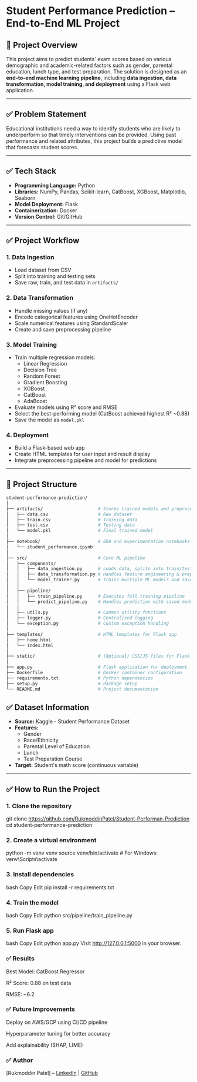 # **Student Performance Prediction – End-to-End ML Project**

## 📌 **Project Overview**
This project aims to predict students' exam scores based on various demographic and academic-related factors such as gender, parental education, lunch type, and test preparation. The solution is designed as an **end-to-end machine learning pipeline**, including **data ingestion, data transformation, model training, and deployment** using a Flask web application.

---

## ✅ **Problem Statement**
Educational institutions need a way to identify students who are likely to underperform so that timely interventions can be provided. Using past performance and related attributes, this project builds a predictive model that forecasts student scores.

---

## ✅ **Tech Stack**
- **Programming Language:** Python
- **Libraries:** NumPy, Pandas, Scikit-learn, CatBoost, XGBoost, Matplotlib, Seaborn
- **Model Deployment:** Flask
- **Containerization:** Docker
- **Version Control:** Git/GitHub

---

## ✅ **Project Workflow**
### **1. Data Ingestion**
- Load dataset from CSV
- Split into training and testing sets
- Save raw, train, and test data in `artifacts/`

### **2. Data Transformation**
- Handle missing values (if any)
- Encode categorical features using OneHotEncoder
- Scale numerical features using StandardScaler
- Create and save preprocessing pipeline

### **3. Model Training**
- Train multiple regression models:
  - Linear Regression
  - Decision Tree
  - Random Forest
  - Gradient Boosting
  - XGBoost
  - CatBoost
  - AdaBoost
- Evaluate models using R² score and RMSE
- Select the best-performing model (CatBoost achieved highest R² ~0.88)
- Save the model as `model.pkl`

### **4. Deployment**
- Build a Flask-based web app
- Create HTML templates for user input and result display
- Integrate preprocessing pipeline and model for predictions

---

## 📂 Project Structure
```bash
student-performance-prediction/
│
├── artifacts/                     # Stores trained models and preprocessor
│   ├── data.csv                   # Raw dataset
│   ├── train.csv                  # Training data
│   ├── test.csv                   # Testing data
│   └── model.pkl                  # Final trained model
│
├── notebook/                      # EDA and experimentation notebooks
│   └── student_performance.ipynb
│
├── src/                           # Core ML pipeline
│   ├── components/
│   │   ├── data_ingestion.py      # Loads data, splits into train/test
│   │   ├── data_transformation.py # Handles feature engineering & preprocessing
│   │   └── model_trainer.py       # Trains multiple ML models and saves best
│   │
│   ├── pipeline/
│   │   ├── train_pipeline.py      # Executes full training pipeline
│   │   └── predict_pipeline.py    # Handles prediction with saved model
│   │
│   ├── utils.py                   # Common utility functions
│   ├── logger.py                  # Centralized logging
│   └── exception.py               # Custom exception handling
│
├── templates/                     # HTML templates for Flask app
│   ├── home.html
│   └── index.html
│
├── static/                        # (Optional) CSS/JS files for Flask app
│
├── app.py                         # Flask application for deployment
├── Dockerfile                     # Docker container configuration
├── requirements.txt               # Python dependencies
├── setup.py                       # Package setup
└── README.md                      # Project documentation

```

## ✅ **Dataset Information**
- **Source:** Kaggle - Student Performance Dataset
- **Features:**
  - Gender
  - Race/Ethnicity
  - Parental Level of Education
  - Lunch
  - Test Preparation Course
- **Target:** Student's math score (continuous variable)

---

## ✅ **How to Run the Project**
### **1. Clone the repository**

git clone https://github.com/RukmoddinPatel/Student-Performan-Prediction
cd student-performance-prediction

### 2. Create a virtual environment
python -m venv venv
source venv/bin/activate   # For Windows: venv\Scripts\activate


### 3. Install dependencies
bash
Copy
Edit
pip install -r requirements.txt



### 4. Train the model
bash
Copy
Edit
python src/pipeline/train_pipeline.py


### 5. Run Flask app
bash
Copy
Edit
python app.py
Visit http://127.0.0.1:5000 in your browser.


### ✅ Results
Best Model: CatBoost Regressor

R² Score: 0.88 on test data

RMSE: ~6.2


### ✅ Future Improvements
Deploy on AWS/GCP using CI/CD pipeline

Hyperparameter tuning for better accuracy

Add explainability (SHAP, LIME)

### ✅ Author
[Rukmoddin Patel] – [LinkedIn](https://www.linkedin.com/in/rukmoddin-patel-a45132260/) | [GitHub](https://github.com/RukmoddinPatel)



```